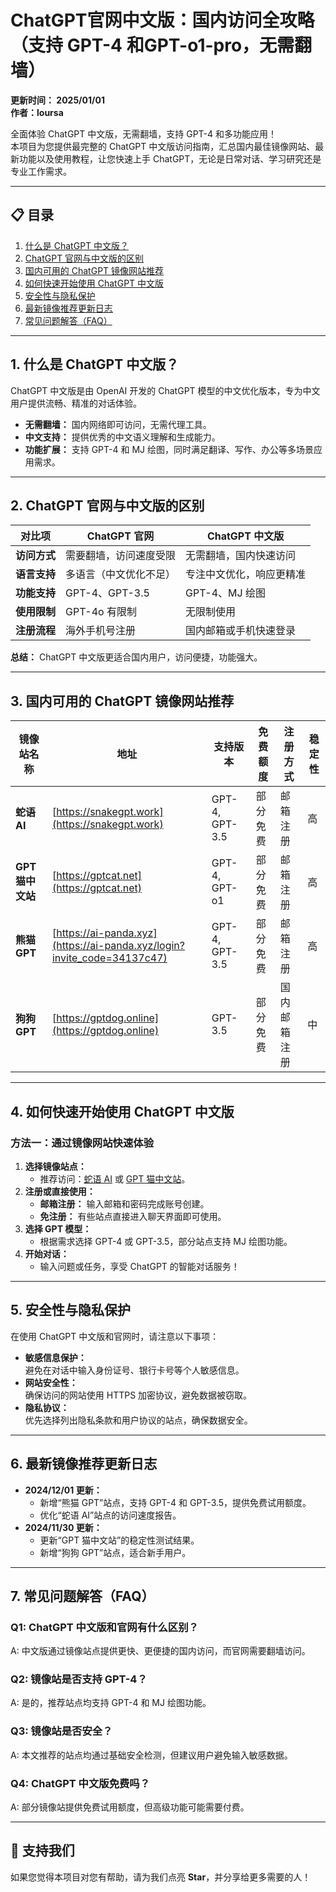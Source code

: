 # **ChatGPT官网中文版：国内访问全攻略（支持 GPT-4 和GPT-o1-pro，无需翻墙）**

**更新时间： 2025/01/01**  
**作者：loursa**  

全面体验 ChatGPT 中文版，无需翻墙，支持 GPT-4 和多功能应用！  
本项目为您提供最完整的 ChatGPT 中文版访问指南，汇总国内最佳镜像网站、最新功能以及使用教程，让您快速上手 ChatGPT，无论是日常对话、学习研究还是专业工作需求。

---

## **📋 目录**

1. [什么是 ChatGPT 中文版？](#1-什么是-chatgpt-中文版)  
2. [ChatGPT 官网与中文版的区别](#2-chatgpt-官网与中文版的区别)  
3. [国内可用的 ChatGPT 镜像网站推荐](#3-国内可用的-chatgpt-镜像网站推荐)  
4. [如何快速开始使用 ChatGPT 中文版](#4-如何快速开始使用-chatgpt-中文版)  
5. [安全性与隐私保护](#5-安全性与隐私保护)  
6. [最新镜像推荐更新日志](#6-最新镜像推荐更新日志)  
7. [常见问题解答（FAQ）](#7-常见问题解答faq)  

---

## **1. 什么是 ChatGPT 中文版？**

ChatGPT 中文版是由 OpenAI 开发的 ChatGPT 模型的中文优化版本，专为中文用户提供流畅、精准的对话体验。  
- **无需翻墙：** 国内网络即可访问，无需代理工具。  
- **中文支持：** 提供优秀的中文语义理解和生成能力。  
- **功能扩展：** 支持 GPT-4 和 MJ 绘图，同时满足翻译、写作、办公等多场景应用需求。  

---

## **2. ChatGPT 官网与中文版的区别**

| 对比项           | ChatGPT 官网                | ChatGPT 中文版            |
|------------------|-----------------------------|--------------------------|
| **访问方式**     | 需要翻墙，访问速度受限      | 无需翻墙，国内快速访问    |
| **语言支持**     | 多语言（中文优化不足）      | 专注中文优化，响应更精准  |
| **功能支持**     | GPT-4、GPT-3.5             | GPT-4、MJ 绘图            |
| **使用限制**     | GPT-4o 有限制               | 无限制使用               |
| **注册流程**     | 海外手机号注册              | 国内邮箱或手机快速登录    |

**总结：** ChatGPT 中文版更适合国内用户，访问便捷，功能强大。

---

## **3. 国内可用的 ChatGPT 镜像网站推荐**

| 镜像站名称       | 地址                          | 支持版本            | 免费额度         | 注册方式        | 稳定性          |
|------------------|-------------------------------|---------------------|------------------|-----------------|-----------------|
| **蛇语 AI**      | [https://snakegpt.work](https://snakegpt.work) | GPT-4, GPT-3.5      | 部分免费         | 邮箱注册         | 高               |
| **GPT 猫中文站** | [https://gptcat.net](https://gptcat.net)         | GPT-4, GPT-o1       | 部分免费         | 邮箱注册         | 高               |
| **熊猫 GPT**     | [https://ai-panda.xyz](https://ai-panda.xyz/login?invite_code=34137c47)     | GPT-4, GPT-3.5      | 部分免费         | 邮箱注册         | 高               |
| **狗狗 GPT**     | [https://gptdog.online](https://gptdog.online)   | GPT-3.5             | 部分免费         | 国内邮箱注册     | 中               |

---

## **4. 如何快速开始使用 ChatGPT 中文版**

### **方法一：通过镜像网站快速体验**
1. **选择镜像站点：**  
   - 推荐访问：[蛇语 AI](https://snakegpt.work) 或 [GPT 猫中文站](https://gptcat.net)。  
2. **注册或直接使用：**  
   - **邮箱注册：** 输入邮箱和密码完成账号创建。  
   - **免注册：** 有些站点直接进入聊天界面即可使用。  
3. **选择 GPT 模型：**  
   - 根据需求选择 GPT-4 或 GPT-3.5，部分站点支持 MJ 绘图功能。  
4. **开始对话：**  
   - 输入问题或任务，享受 ChatGPT 的智能对话服务！  

---

## **5. 安全性与隐私保护**

在使用 ChatGPT 中文版和官网时，请注意以下事项：  
- **敏感信息保护：**  
  避免在对话中输入身份证号、银行卡号等个人敏感信息。  
- **网站安全性：**  
  确保访问的网站使用 HTTPS 加密协议，避免数据被窃取。  
- **隐私协议：**  
  优先选择列出隐私条款和用户协议的站点，确保数据安全。

---

## **6. 最新镜像推荐更新日志**

- **2024/12/01 更新：**  
  - 新增“熊猫 GPT”站点，支持 GPT-4 和 GPT-3.5，提供免费试用额度。  
  - 优化“蛇语 AI”站点的访问速度报告。  
- **2024/11/30 更新：**  
  - 更新“GPT 猫中文站”的稳定性测试结果。  
  - 新增“狗狗 GPT”站点，适合新手用户。  

---

## **7. 常见问题解答（FAQ）**

### **Q1: ChatGPT 中文版和官网有什么区别？**  
A: 中文版通过镜像站点提供更快、更便捷的国内访问，而官网需要翻墙访问。  

### **Q2: 镜像站是否支持 GPT-4？**  
A: 是的，推荐站点均支持 GPT-4 和 MJ 绘图功能。  

### **Q3: 镜像站是否安全？**  
A: 本文推荐的站点均通过基础安全检测，但建议用户避免输入敏感数据。  

### **Q4: ChatGPT 中文版免费吗？**  
A: 部分镜像站提供免费试用额度，但高级功能可能需要付费。  

---

## **🌟 支持我们**

如果您觉得本项目对您有帮助，请为我们点亮 **Star**，并分享给更多需要的人！
